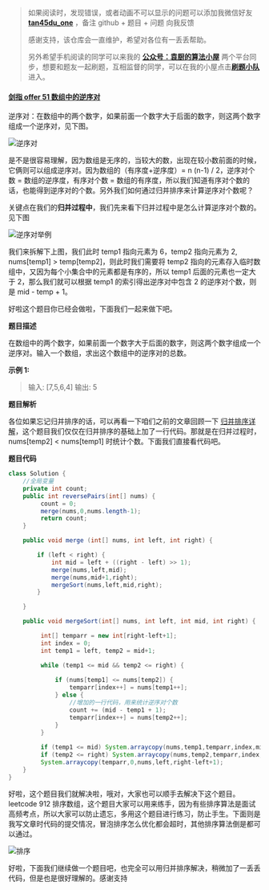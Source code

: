 > 如果阅读时，发现错误，或者动画不可以显示的问题可以添加我微信好友  **[tan45du_one](https://raw.githubusercontent.com/tan45du/tan45du.github.io/master/个人微信.15egrcgqd94w.jpg)** ，备注  github  + 题目 + 问题  向我反馈
>
> 感谢支持，该仓库会一直维护，希望对各位有一丢丢帮助。
>
> 另外希望手机阅读的同学可以来我的 <u>[**公众号：袁厨的算法小屋**](https://raw.githubusercontent.com/tan45du/test/master/微信图片_20210320152235.2pthdebvh1c0.png)</u> 两个平台同步，想要和题友一起刷题，互相监督的同学，可以在我的小屋点击<u>[**刷题小队**](https://raw.githubusercontent.com/tan45du/test/master/微信图片_20210320152235.2pthdebvh1c0.png)</u>进入。 

#### [剑指 offer 51 数组中的逆序对](https://leetcode-cn.com/problems/shu-zu-zhong-de-ni-xu-dui-lcof)

逆序对：在数组中的两个数字，如果前面一个数字大于后面的数字，则这两个数字组成一个逆序对，见下图。

![逆序对](https://cdn.jsdelivr.net/gh/tan45du/test1@master/20210122/逆序对.2p9sfhlbkaw0.png)

是不是很容易理解，因为数组是无序的，当较大的数，出现在较小数前面的时候，它俩则可以组成逆序对。因为数组的（有序度+逆序度）=  n (n-1) / 2，逆序对个数 = 数组的逆序度，有序对个数 = 数组的有序度，所以我们知道有序对个数的话，也能得到逆序对的个数。另外我们如何通过归并排序来计算逆序对个数呢？

关键点在我们的**归并过程中**，我们先来看下归并过程中是怎么计算逆序对个数的。见下图

![逆序对举例](https://cdn.jsdelivr.net/gh/tan45du/test1@master/20210122/微信截图_20210212200744.1upng86ndbr4.png)

我们来拆解下上图，我们此时  temp1 指向元素为 6，temp2 指向元素为 2, nums[temp1] > temp[temp2]，则此时我们需要将 temp2 指向的元素存入临时数组中，又因为每个小集合中的元素都是有序的，所以 temp1 后面的元素也一定大于 2，那么我们就可以根据 temp1 的索引得出逆序对中包含 2 的逆序对个数，则是 mid - temp + 1。

好啦这个题目你已经会做啦，下面我们一起来做下吧。

**题目描述**

在数组中的两个数字，如果前面一个数字大于后面的数字，则这两个数字组成一个逆序对。输入一个数组，求出这个数组中的逆序对的总数。

**示例 1:**

> 输入: [7,5,6,4]
> 输出: 5

**题目解析**

各位如果忘记归并排序的话，可以再看一下咱们之前的文章回顾一下 [归并排序详解](https://mp.weixin.qq.com/s/YK43J73UNFRjX4r0vh13ZA)，这个题目我们仅仅在归并排序的基础上加了一行代码。那就是在归并过程时，nums[temp2]  < nums[temp1] 时统计个数。下面我们直接看代码吧。

**题目代码**

```java
class Solution {
    //全局变量
    private int count; 
    public int reversePairs(int[] nums) {
         count = 0;      
         merge(nums,0,nums.length-1);
         return count;
    }

    public void merge (int[] nums, int left, int right) {

        if (left < right) {
            int mid = left + ((right - left) >> 1);
            merge(nums,left,mid);
            merge(nums,mid+1,right);
            mergeSort(nums,left,mid,right);
        }

    }

    public void mergeSort(int[] nums, int left, int mid, int right) {

         int[] temparr = new int[right-left+1];
         int index = 0;
         int temp1 = left, temp2 = mid+1;

         while (temp1 <= mid && temp2 <= right) {
             
             if (nums[temp1] <= nums[temp2]) {
                 temparr[index++] = nums[temp1++];
             } else {
                 //增加的一行代码，用来统计逆序对个数
                 count += (mid - temp1 + 1);
                 temparr[index++] = nums[temp2++];
             }
         }
         
         if (temp1 <= mid) System.arraycopy(nums,temp1,temparr,index,mid-temp1+1);
         if (temp2 <= right) System.arraycopy(nums,temp2,temparr,index,right-temp2+1);
         System.arraycopy(temparr,0,nums,left,right-left+1);
    }
}
```



好啦，这个题目我们就解决啦，哦对，大家也可以顺手去解决下这个题目。leetcode 912 排序数组，这个题目大家可以用来练手，因为有些排序算法是面试高频考点，所以大家可以防止遗忘，多用这个题目进行练习，防止手生。下面则是我写文章时代码的提交情况，冒泡排序怎么优化都会超时，其他排序算法倒是都可以通过。



![排序](https://cdn.jsdelivr.net/gh/tan45du/test1@master/20210122/排序.1unok1gcygtc.png)



好啦，下面我们继续做一个题目吧，也完全可以用归并排序解决，稍微加了一丢丢代码，但是也是很好理解的。感谢支持

